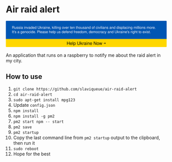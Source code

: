 # Air raid alert

[![Stand With Ukraine](https://raw.githubusercontent.com/vshymanskyy/StandWithUkraine/main/banner2-direct.svg)](https://vshymanskyy.github.io/StandWithUkraine/)

An application that runs on a raspberry to notify me about the raid alert in my city.

## How to use

1. `git clone https://github.com/slaviqueue/air-raid-alert`
2. `cd air-raid-alert`
3. `sudo apt-get install mpg123`
4. Update `config.json`
5. `npm install`
6. `npm install -g pm2`
7. `pm2 start npm -- start`
8. `pm2 save`
9. `pm2 startup`
10. Copy the last command line from `pm2 startup` output to the clipboard, then run it
11. `sudo reboot`
12. Hope for the best
